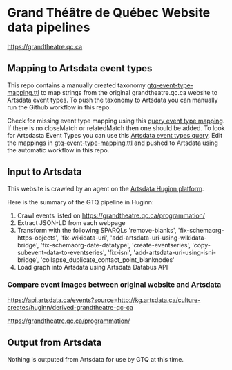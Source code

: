 # Grand Théâtre de Québec Website data pipelines
https://grandtheatre.qc.ca

## Mapping to Artsdata event types

This repo contains a manually created taxonomy [gtq-event-type-mapping.ttl](https://github.com/culturecreates/artsdata-planet-gtq/blob/main/gtq-event-type-mapping.ttl) to map strings from the original grandtheatre.qc.ca website to Artsdata event types. To push the taxonomy to Artsdata you can manually run the Github workflow in this repo.

Check for missing event type mapping using this [query event type mapping](https://s.zazuko.com/2DndLw9). If there is no closeMatch or relatedMatch then one should be added. To look for Artsdasta Event Types you can use this [Artsdata event types query](https://s.zazuko.com/k9sKGH). Edit the mappings in [gtq-event-type-mapping.ttl](https://github.com/culturecreates/artsdata-planet-gtq/blob/main/gtq-event-type-mapping.ttl) and pushed to Artsdata using the automatic workflow in this repo.


## Input to Artsdata

This website is crawled by an agent on the [Artsdata Huginn platform](https://huginn-staging.herokuapp.com/scenarios/26/diagram).


Here is the summary of the GTQ pipeline in Huginn:
1. Crawl events listed on https://grandtheatre.qc.ca/programmation/
2. Extract JSON-LD from each webpage
3. Transform with the following SPARQLs
  'remove-blanks',
  'fix-schemaorg-https-objects',
  'fix-wikidata-uri',
  'add-artsdata-uri-using-wikidata-bridge',
  'fix-schemaorg-date-datatype',
  'create-eventseries',
  'copy-subevent-data-to-eventseries',
  'fix-isni',
  'add-artsdata-uri-using-isni-bridge',
  'collapse_duplicate_contact_point_blanknodes'
1. Load graph into Artsdata using Artsdata Databus API


### Compare event images between original website and Artsdata
https://api.artsdata.ca/events?source=http://kg.artsdata.ca/culture-creates/huginn/derived-grandtheatre-qc-ca

https://grandtheatre.qc.ca/programmation/


## Output from Artsdata

Nothing is outputed from Artsdata for use by GTQ at this time.
